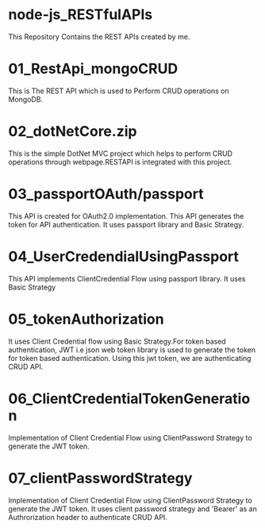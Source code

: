 
# node-js_RESTfulAPIs

This Repository Contains the REST APIs created by me.

# 01_RestApi_mongoCRUD 
This is The REST API which is used to Perform CRUD operations on MongoDB.
 
# 02_dotNetCore.zip
This is the simple DotNet MVC project which helps to perform CRUD operations through webpage.RESTAPI is integrated with this project.

# 03_passportOAuth/passport
This API is created for OAuth2.0 implementation. This API generates the token for API authentication. It uses passport library and Basic Strategy.

# 04_UserCredendialUsingPassport 
This API implements ClientCredential Flow using passport library. It uses Basic Strategy

# 05_tokenAuthorization
It uses Client Credential flow using Basic Strategy.For token based authentication, JWT i.e json web token library is used to generate the token for token based authentication. Using this jwt token, we are authenticating CRUD API.

# 06_ClientCredentialTokenGeneration 
Implementation of Client Credential Flow using ClientPassword Strategy to generate the JWT token.

# 07_clientPasswordStrategy
Implementation of Client Credential Flow using ClientPassword Strategy to generate the JWT token. It uses client password strategy and 'Bearer' as an Authrorization header to authenticate CRUD API.

